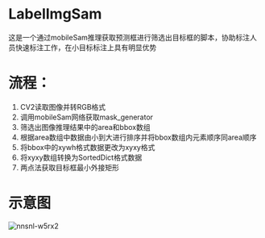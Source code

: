 # LabelImgSam
这是一个通过mobileSam推理获取预测框进行筛选出目标框的脚本，协助标注人员快速标注工作，在小目标标注上具有明显优势
# 流程：
1. CV2读取图像并转RGB格式
2. 调用mobileSam网络获取mask_generator
3. 筛选出图像推理结果中的area和bbox数组
4. 根据area数组中数据由小到大进行排序并将bbox数组内元素顺序同area顺序
5. 将bbox中的xywh格式数据更改为xyxy格式
6. 将xyxy数组转换为SortedDict格式数据
7. 两点法获取目标框最小外接矩形

# 示意图
![nnsnl-w5rx2](https://github.com/kivenyangming/LabelImgSam/assets/59249258/9f055673-edc0-4ffa-ac52-147212ea81ed)


